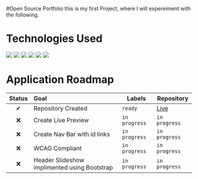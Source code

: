 #Open Source Portfolio
this is my first Project, where I will expereiment with the following.
</hr>

# Technologies Used
<img src="https://img.shields.io/badge/HTML5-E34F26.svg?style=for-the-badge&logo=HTML5&logoColor=white"> <img src="https://img.shields.io/badge/Sass-CC6699.svg?style=for-the-badge&logo=Sass&logoColor=white"> <img src="https://img.shields.io/badge/CSS3-1572B6.svg?style=for-the-badge&logo=CSS3&logoColor=white"> <img src="https://img.shields.io/badge/Bootstrap-7952B3.svg?style=for-the-badge&logo=Bootstrap&logoColor=white"> <img src="https://img.shields.io/badge/Visual%20Studio%20Code-007ACC.svg?style=for-the-badge&logo=Visual-Studio-Code&logoColor=white"> <img src="https://img.shields.io/badge/OpenAI-412991.svg?style=for-the-badge&logo=OpenAI&logoColor=white">

# Application Roadmap

| Status | Goal | Labels | Repository |
| :---: | :--- | --- | --- |
| ✔ | Repository Created | `ready` | <a href='https://github.com/AngelaTorres2002/Open-Source-Portfolio'>Live</a> |
| ❌ | Create Live Preview | `in progress` |  `in progress` |
| ❌ | Create Nav Bar with id links | `in progress` |  `in progress` |
| ❌ | WCAG Compliant  | `in progress` |  `in progress` |
| ❌ | Header Slideshow implimented using Bootstrap  | `in progress` |  `in progress` |
